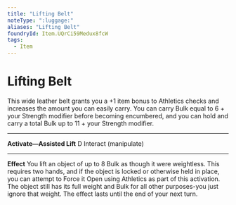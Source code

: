 ```yaml
---
title: "Lifting Belt"
noteType: ":luggage:"
aliases: "Lifting Belt"
foundryId: Item.UQrCi59Medux8fcW
tags:
  - Item
---
```


# Lifting Belt

This wide leather belt grants you a +1 item bonus to Athletics checks and increases the amount you can easily carry. You can carry Bulk equal to 6 + your Strength modifier before becoming encumbered, and you can hold and carry a total Bulk up to 11 + your Strength modifier.

* * *

**Activate—Assisted Lift** D Interact (manipulate)

* * *

**Effect** You lift an object of up to 8 Bulk as though it were weightless. This requires two hands, and if the object is locked or otherwise held in place, you can attempt to Force it Open using Athletics as part of this activation. The object still has its full weight and Bulk for all other purposes-you just ignore that weight. The effect lasts until the end of your next turn.
